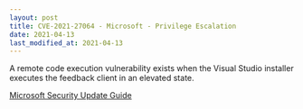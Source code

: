 ```yaml
---
layout: post
title: CVE-2021-27064 - Microsoft - Privilege Escalation
date: 2021-04-13
last_modified_at: 2021-04-13
---
```


A remote code execution vulnerability exists when the Visual Studio installer executes the feedback client in an elevated state.

[Microsoft Security Update Guide](https://msrc.microsoft.com/update-guide/en-US/vulnerability/CVE-2021-27064)